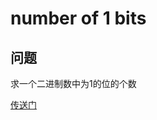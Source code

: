 # number of 1 bits
## 问题
求一个二进制数中为1的位的个数

[传送门](https://leetcode.com/problems/number-of-1-bits/description/)